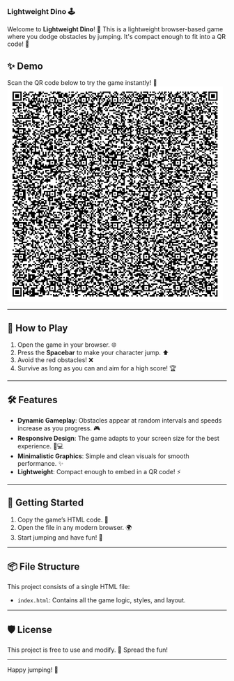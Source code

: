 ### Lightweight Dino 🕹️

Welcome to **Lightweight Dino**! 🚀 This is a lightweight browser-based game where you dodge obstacles by jumping. It's compact enough to fit into a QR code! 📲  

## ✨ Demo
Scan the QR code below to try the game instantly! 📲  
![alt text](qr.png)

---

## 🎯 How to Play
1. Open the game in your browser. 🌐
2. Press the **Spacebar** to make your character jump. ⬆️
3. Avoid the red obstacles! ❌  
4. Survive as long as you can and aim for a high score! 🏆

---

## 🛠️ Features
- **Dynamic Gameplay**: Obstacles appear at random intervals and speeds increase as you progress. 🎮
- **Responsive Design**: The game adapts to your screen size for the best experience. 📱💻
- **Minimalistic Graphics**: Simple and clean visuals for smooth performance. ✨
- **Lightweight**: Compact enough to embed in a QR code! ⚡

---

## 🚀 Getting Started
1. Copy the game’s HTML code. 📄  
2. Open the file in any modern browser. 🌍  
3. Start jumping and have fun! 🎉

---

## 📦 File Structure
This project consists of a single HTML file:
- `index.html`: Contains all the game logic, styles, and layout.

---

## 🛡️ License
This project is free to use and modify. 🖖 Spread the fun!  

---

Happy jumping! 🐸
